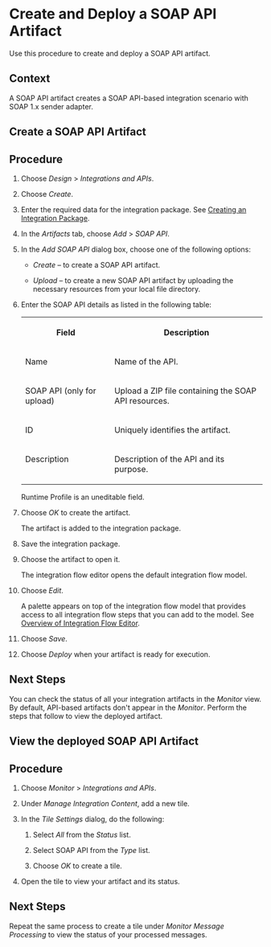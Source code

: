 <!-- loio1a439afed5f44c2b8b493112f44eb634 -->

# Create and Deploy a SOAP API Artifact

Use this procedure to create and deploy a SOAP API artifact.



<a name="loio1a439afed5f44c2b8b493112f44eb634__context_mn5_tdk_f4b"/>

## Context

A SOAP API artifact creates a SOAP API-based integration scenario with SOAP 1.x sender adapter.

<a name="task_c2h_xgc_hpb"/>

<!-- task\_c2h\_xgc\_hpb -->

## Create a SOAP API Artifact



<a name="task_c2h_xgc_hpb__steps_qxn_mvw_b4b"/>

## Procedure

1.  Choose *Design* \> *Integrations and APIs*.

2.  Choose *Create*.

3.  Enter the required data for the integration package. See [Creating an Integration Package](creating-an-integration-package-9126d79.md).

4.  In the *Artifacts* tab, choose *Add* \> *SOAP API*.

5.  In the *Add SOAP API* dialog box, choose one of the following options:

    -   *Create* – to create a SOAP API artifact.

    -   *Upload* – to create a new SOAP API artifact by uploading the necessary resources from your local file directory.


6.  Enter the SOAP API details as listed in the following table:


    <table>
    <tr>
    <th valign="top">

    Field
    
    </th>
    <th valign="top">

    Description
    
    </th>
    </tr>
    <tr>
    <td valign="top">
    
    Name
    
    </td>
    <td valign="top">
    
    Name of the API.
    
    </td>
    </tr>
    <tr>
    <td valign="top">
    
    SOAP API \(only for upload\)
    
    </td>
    <td valign="top">
    
    Upload a ZIP file containing the SOAP API resources.
    
    </td>
    </tr>
    <tr>
    <td valign="top">
    
    ID
    
    </td>
    <td valign="top">
    
    Uniquely identifies the artifact.
    
    </td>
    </tr>
    <tr>
    <td valign="top">
    
    Description
    
    </td>
    <td valign="top">
    
    Description of the API and its purpose.
    
    </td>
    </tr>
    </table>
    
    Runtime Profile is an uneditable field.

7.  Choose *OK* to create the artifact.

    The artifact is added to the integration package.

8.  Save the integration package.

9.  Choose the artifact to open it.

    The integration flow editor opens the default integration flow model.

10. Choose *Edit*.

    A palette appears on top of the integration flow model that provides access to all integration flow steps that you can add to the model. See [Overview of Integration Flow Editor](overview-of-integration-flow-editor-db10beb.md).

11. Choose *Save*.

12. Choose *Deploy* when your artifact is ready for execution.




<a name="task_c2h_xgc_hpb__postreq_izn_tzq_f4b"/>

## Next Steps

You can check the status of all your integration artifacts in the *Monitor* view. By default, API-based artifacts don't appear in the *Monitor*. Perform the steps that follow to view the deployed artifact.

<a name="task_bp3_dhc_hpb"/>

<!-- task\_bp3\_dhc\_hpb -->

## View the deployed SOAP API Artifact



<a name="task_bp3_dhc_hpb__steps_v4n_2hc_hpb"/>

## Procedure

1.  Choose *Monitor* \> *Integrations and APIs*.

2.  Under *Manage Integration Content*, add a new tile.

3.  In the *Tile Settings* dialog, do the following:

    1.  Select *All* from the *Status* list.

    2.  Select SOAP API from the *Type* list.

    3.  Choose *OK* to create a tile.


4.  Open the tile to view your artifact and its status.




<a name="task_bp3_dhc_hpb__postreq_jcn_xq4_gpb"/>

## Next Steps

Repeat the same process to create a tile under *Monitor Message Processing* to view the status of your processed messages.


